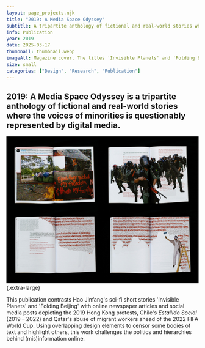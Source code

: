 ```yaml
---
layout: page_projects.njk
title: "2019: A Media Space Odyssey"
subtitle: A tripartite anthology of fictional and real-world stories where the voices of minorities is questionably represented by digital media.
info: Publication
year: 2019
date: 2025-03-17
thumbnail: thumbnail.webp
imageAlt: Magazine cover. The titles 'Invisible Planets' and 'Folding Beijing' are superimposed by the names Chile, Hong Kong and Qatar.
size: small
categories: ["Design", "Research", "Publication"]
---
```


## 2019: A Media Space Odyssey is a tripartite anthology of fictional and real-world stories where the voices of minorities is questionably represented by digital media. 

![Four magazine spreads on black blackground. They all show some sort of superimposed or censored text.](assets/spreads.jpg " "){.extra-large}

This publication contrasts Hao Jinfang's sci-fi short stories 'Invisible Planets' and 'Folding Beijing' with online newspaper articles and social media posts depicting the 2019 Hong Kong protests, Chile's _Estallido Social_ (2019 – 2022) and Qatar's abuse of migrant workers ahead of the 2022 FIFA World Cup. Using overlapping design elements to censor some bodies of text and highlight others, this work challenges the politics and hierarchies behind (mis)information online.